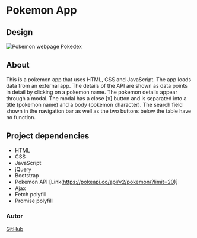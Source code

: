 # Pokemon App

## Design
![Pokemon webpage Pokedex](https://github.com/elzneik/simple-js-app/blob/main/PokedexApp.PNG)

## About
This is a pokemon app that uses HTML, CSS and JavaScript. The app loads data from an external app. The details of the API are shown as data points in detail by clicking on a pokemon name. The pokemon details appear through a modal. The modal has a close [x] button and is separated into a title (pokemon name) and a body (pokemon character). The search field shown in the navigation bar as well as the two buttons below the table have no function.

## Project dependencies
- HTML
- CSS
- JavaScript
- jQuery
- Bootstrap
- Pokemon API [Link(https://pokeapi.co/api/v2/pokemon/?limit=20)]
- Ajax
- Fetch polyfill
- Promise polyfill

### Autor
[GitHub](https://github.com/elzneik)